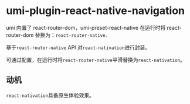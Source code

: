 # umi-plugin-react-native-navigation

umi 内置了 react-router-dom，umi-preset-react-native 在运行时将 react-router-dom 替换为：`react-router-native`.

基于`react-router-native` API 对`react-nativation`进行封装。

可通过配置，在运行时将`react-router-native`平滑替换为`react-nativation`。

## 动机

`react-nativation`具备原生体验效果。
